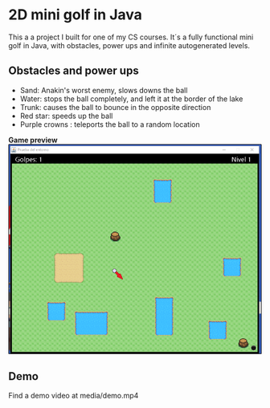 # 2D mini golf in Java

This a a project I built for one of my CS courses. It´s a fully functional mini golf in Java, with obstacles, power ups and infinite autogenerated levels.

## Obstacles and power ups

- Sand: Anakin's worst enemy, slows downs the ball
- Water: stops the ball completely, and left it at the border of the lake
- Trunk: causes the ball to bounce in the opposite direction
- Red star: speeds up the ball
- Purple crowns : teleports the ball to a random location

**Game preview**
![Game preview](media/game.png)

## Demo
Find a demo video at media/demo.mp4